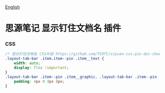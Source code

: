 [English](https://github.com/TCOTC/siyuan-css-pin-doc-show/blob/main/README.md)

# 思源笔记 显示钉住文档名 插件

### CSS

```css
/* 显示钉住文档名 CSS片段 https://github.com/TCOTC/siyuan-css-pin-doc-show*/
.layout-tab-bar .item.item--pin .item__text {
    width: auto;
    display: flex !important;
}
.layout-tab-bar .item--pin .item__graphic, .layout-tab-bar .item--pin .item__icon {
    padding: 4px 0 4px 8px;
}
```
